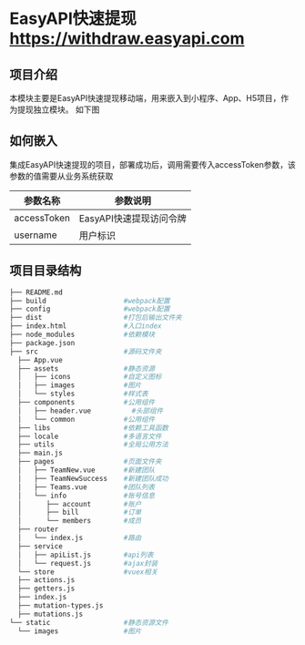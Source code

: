 # EasyAPI快速提现 https://withdraw.easyapi.com


## 项目介绍

本模块主要是EasyAPI快速提现移动端，用来嵌入到小程序、App、H5项目，作为提现独立模块。
如下图


## 如何嵌入

集成EasyAPI快速提现的项目，部署成功后，调用需要传入accessToken参数，该参数的值需要从业务系统获取

|  参数名称   | 参数说明  |
|  ----  | ----  |
| accessToken  | EasyAPI快速提现访问令牌 |
| username  | 用户标识 |

## 项目目录结构

``` bash
├── README.md
├── build                   #webpack配置
├── config                  #webpack配置
├── dist                    #打包后输出文件夹
├── index.html              #入口index
├── node_modules            #依赖模块
├── package.json
├── src                     #源码文件夹
  ├── App.vue              
  ├── assets                #静态资源
  │   ├── icons             #自定义图标
  │   ├── images            #图片
  │   └── styles            #样式表
  ├── components            #公用组件
  │   ├── header.vue          #头部组件
  │   └── common            #公用组件
  ├── libs                  #依赖工具函数
  ├── locale                #多语言文件
  ├── utils                 #全局公用方法  
  ├── main.js              
  ├── pages                 #页面文件夹
  │   ├── TeamNew.vue       #新建团队
  │   ├── TeamNewSuccess    #新建团队成功
  │   ├── Teams.vue         #团队列表
  │   └── info              #账号信息         
  │      ├── account        #账户
  │      ├── bill           #订单
  │      └── members        #成员
  ├── router             
  │   └── index.js          #路由
  ├── service
  │   ├── apiList.js        #api列表
  │   └── request.js        #ajax封装
  └── store                 #vuex相关
  ├── actions.js
  ├── getters.js
  ├── index.js
  ├── mutation-types.js
  ├── mutations.js
└── static                  #静态资源文件
  └── images                #图片

```
